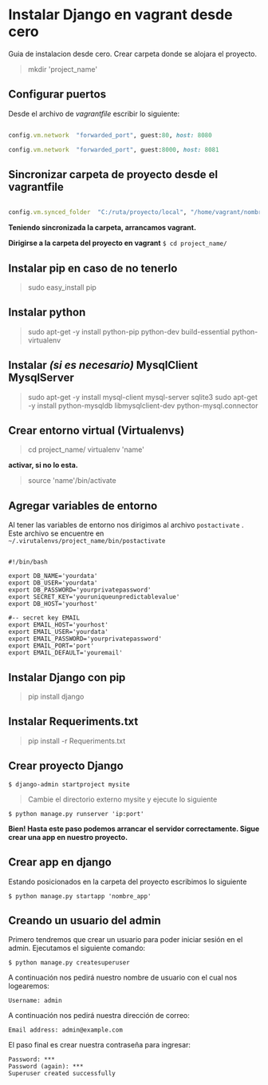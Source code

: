 # Instalar Django en vagrant desde cero

Guia de instalacion desde cero.
Crear carpeta donde se alojara el proyecto.

>mkdir 'project_name'

## Configurar puertos

Desde el archivo de *vagrantfile* escribir lo siguiente:

```ruby

config.vm.network  "forwarded_port", guest:80, host: 8080

config.vm.network  "forwarded_port", guest:8000, host: 8081

```

## Sincronizar carpeta de proyecto desde el vagrantfile

```ruby

config.vm.synced_folder  "C:/ruta/proyecto/local", "/home/vagrant/nombre_carpeta_proyecto"

```

**Teniendo sincronizada la carpeta, arrancamos vagrant.**

**Dirigirse a la carpeta del proyecto en vagrant**  ```$ cd project_name/```

## Instalar pip en caso de no tenerlo

> sudo easy_install pip

## Instalar python

> sudo apt-get -y install python-pip python-dev build-essential python-virtualenv

## Instalar *(si es necesario)* MysqlClient MysqlServer

> sudo apt-get -y install mysql-client mysql-server sqlite3
> sudo apt-get -y install python-mysqldb libmysqlclient-dev python-mysql.connector

## Crear entorno virtual (Virtualenvs)

>cd project_name/
>virtualenv 'name'
>
**activar, si no lo esta.**
>source 'name'/bin/activate

## Agregar variables de entorno

Al tener las variables de entorno nos dirigimos al archivo ```postactivate``` . Este archivo se encuentre en ```~/.virutalenvs/project_name/bin/postactivate```

```

#!/bin/bash

export DB_NAME='yourdata'
export DB_USER='yourdata'
export DB_PASSWORD='yourprivatepassword'
export SECRET_KEY='youruniqueunpredictablevalue'
export DB_HOST='yourhost'

#-- secret key EMAIL
export EMAIL_HOST='yourhost'
export EMAIL_USER='yourdata'
export EMAIL_PASSWORD='yourprivatepassword'
export EMAIL_PORT='port'
export EMAIL_DEFAULT='youremail'

```

## Instalar Django con pip

>pip install django

## Instalar Requeriments.txt

>pip install -r Requeriments.txt

## Crear proyecto Django

```
$ django-admin startproject mysite
```

>Cambie el directorio externo mysite y ejecute lo siguiente

```
$ python manage.py runserver 'ip:port'
```

**Bien! Hasta este paso podemos arrancar el servidor correctamente. Sigue crear una app en nuestro proyecto.**

## Crear app en django

Estando posicionados en la carpeta del proyecto escribimos lo siguiente

```
$ python manage.py startapp 'nombre_app'
```

## Creando un usuario del admin
Primero tendremos que crear un usuario para poder iniciar sesión en el admin. Ejecutamos el siguiente comando:
```
$ python manage.py createsuperuser 
```
A continuación nos pedirá nuestro nombre de usuario con el cual nos logearemos: 
```
Username: admin
```
A continuación nos pedirá nuestra dirección de correo:
```
Email address: admin@example.com
```
El paso final es crear nuestra contraseña para ingresar:
```
Password: ***
Password (again): ***
Superuser created successfully
```